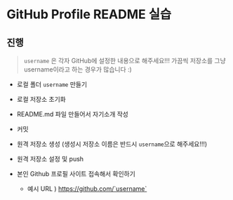 # GitHub Profile README 실습

## 진행

> `username` 은 각자 GitHub에 설정한 내용으로 해주세요!!! 가끔씩 저장소를 그냥 username이라고 하는 경우가 많습니다 :)

* 로컬 폴더 `username` 만들기

* 로컬 저장소 초기화

* README.md 파일 만들어서 자기소개 작성

* 커밋

* 원격 저장소 생성 (생성시 저장소 이름은 반드시 `username`으로 해주세요!!!)

* 원격 저장소 설정 및 push

* 본인 Github 프로필 사이트 접속해서 확인하기
  * 예시 URL ) https://github.com/`username`